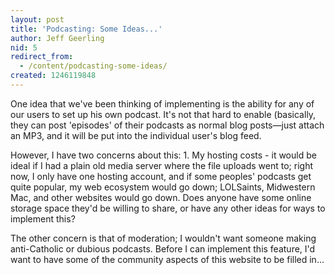 ```yaml
---
layout: post
title: 'Podcasting: Some Ideas...'
author: Jeff Geerling
nid: 5
redirect_from:
  - /content/podcasting-some-ideas/
created: 1246119848
---
```

<p>One idea that we've been thinking of implementing is the ability for any of our users to set up his own podcast. It's not that hard to enable (basically, they can post 'episodes' of their podcasts as normal blog posts—just attach an MP3, and it will be put into the individual user's blog feed.</p><p>However, I have two concerns about this: 1. My hosting costs - it would be ideal if I had a plain old media server where the file uploads went to; right now, I only have one hosting account, and if some peoples' podcasts get quite popular, my web ecosystem would go down; LOLSaints, Midwestern Mac, and other websites would go down. Does anyone have some online storage space they'd be willing to share, or have any other ideas for ways to implement this?</p><p>The other concern is that of moderation; I wouldn't want someone making anti-Catholic or dubious podcasts. Before I can implement this feature, I'd want to have some of the community aspects of this website to be filled in...</p>
